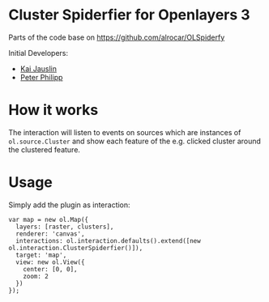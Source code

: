 # Cluster Spiderfier for Openlayers 3

Parts of the code base on https://github.com/alrocar/OLSpiderfy

Initial Developers:

* [Kai Jauslin](https://github.com/kaij)
* [Peter Philipp](https://github.com/das-peter)

# How it works

The interaction will listen to events on sources which are instances of 
`ol.source.Cluster` and show each feature of the e.g. clicked cluster around the
clustered feature.

# Usage

Simply add the plugin as interaction:

    var map = new ol.Map({
      layers: [raster, clusters],
      renderer: 'canvas',
      interactions: ol.interaction.defaults().extend([new ol.interaction.ClusterSpiderfier()]),
      target: 'map',
      view: new ol.View({
        center: [0, 0],
        zoom: 2
      })
    });
